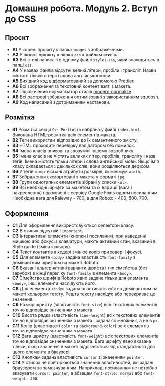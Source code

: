# Домашня робота. Модуль 2. Вступ до CSS

## Проєкт

- **A1** У корені проєкту є папка `images` з зображеннями.
- **A2** У корені проєкту є папка `css` з файлом стилів.
- **A3** Всі стилі написані в одному файлі `styles.css`, який знаходиться в папці `css`.
- **A4** У назвах файлів відсутні великі літери, пробіли і трансліт. Назви містять тільки літери і слова англійської мови.
- **A5** Вихідний код відформатований за допомогою Prettier.
- **A6** Всі зображення та текстовий контент взяті з макета.
- **A7** Підключений нормалізатор стилів [modern-normalize](https://cdnjs.com/libraries/modern-normalize).
- **A8** Всі растрові зображення оптимізовані з використанням squoosh.
- **A9** Код написаний з дотриманням настанови.

## Розмітка

- **B1** Розмітка секції `Our Portfolio` набрана у файлі `index.html`. Виконана HTML-розмітка всіх елементів макета.
- **B2** Теги використані відповідно до їх семантичного змісту.
- **B3** HTML проходить перевірку валідатором без помилок.
- **B4** Імена класів описові та зрозумілі іншому розробнику.
- **B5** Імена класів не містять великих літер, пробілів, трансліту і назв тегів. Імена містять тільки літери і слова англійської мови. Якщо ім'я класу складається з декількох слів, вони розділяються дефісом.
- **B6** У тегів `<img>` вказані атрибути розмірів, як мінімум `width`.
- **B7** Зображення експортовані з макета у форматі `jpg`.
- **B8** Групи однотипних елементів зібрані у списки `<ul>`.
- **B9** Всі необхідні шрифти за макетом та їх варіації (вага і накреслення) підключені з сервісу Google Fonts одним посиланням. Необхідна вага для Raleway - 700, а для Roboto - 400, 500, 700.

## Оформлення

- **C1** Для оформлення використовуються селектори класу.
- **C2** В стилях відсутній `!important`.
- **C3** Інтерактивні елементи (кнопки і посилання), при наведенні мишкою або фокусі з клавіатури, мають активний стан, вказаний в Style guide (зміна кольору).
- **С4** Текст контактів в хедері змінює колір при ховері і фокусі.
- **С5** Для елемента `<body>` задана властивість `font-family` з домінантним шрифтом на макеті Roboto.
- **С6** Вказані альтернативні варіанти шрифта і тип сімейства (без зарубок) в кінці переліку `font-family` в елемента `<body>`.
- **С7** Сімейство шрифтів Roboto явно задане тільки для елемента `<body>`, інші елементи наслідують його.
- **С8** Для елемента `<body>` задана властивість `color` з домінантним на макеті кольором тексту. Решта тексту наслідує або перекриває це значення.
- **С9** Розмір шрифту (властивість `font-size`) всіх текстових елементів точно відповідає значенням з макета.
- **С10** Висота рядка (властивість `line-height`) всіх текстових елементів точно відповідає значенням з макета і задана як множник, а не в `px`.
- **С11** Колір (властивості `color` та `background-color`) всіх елементів точно відповідає значенням з макета.
- **С12** Вага шрифту (властивість `font-weight`) всіх текстових елементів точно відповідає значенням з макета. Вага шрифту явно вказана тільки, якщо значення в макеті відрізняється від стандартного для цього елемента в браузері.
- **С13** Кнопкам задана властивість `cursor` зі значенням `pointer`.
- **С14** У стилях не повторюються значення властивостей, які задані браузером за замовчуванням. Наприклад, посиланням не потрібно вказувати `cursor: pointer`, а абзацам `font-style: normal` або `font-weight: 400`.

